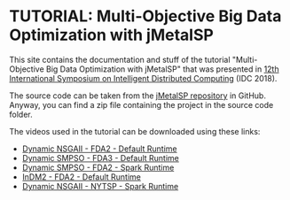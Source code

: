 # TUTORIAL: Multi-Objective Big Data Optimization with jMetalSP

This site contains the documentation and stuff of the tutorial "Multi-Objective Big Data Optimization with jMetalSP" that was presented in [12th International Symposium on Intelligent Distributed Computing](http://idc2018.jrlab.science/JMETALSP.php) (IDC 2018).

The source code can be taken from the [jMetalSP repository](https://github.com/jMetal/jMetalSP) in GitHub. Anyway, you can find a zip file containing the project in the source code folder.

The videos used in the tutorial can be downloaded using these links:
* [Dynamic NSGAII - FDA2 - Default Runtime](https://uma365-my.sharepoint.com/:v:/g/personal/ajnebro_uma_es/EZoqQQn1sWpHlNSFuU5KjO4BJRe2RVtalXizKCYAGct8BQ?e=jOsaqH)
* [Dynamic SMPSO - FDA3 - Default Runtime](https://uma365-my.sharepoint.com/:v:/g/personal/ajnebro_uma_es/EbCwV_rruyhDpoXgxUn8qkkBfGZpNOmXjcdGJthHhWAToA?e=f6eFGx)
* [Dynamic SMPSO - FDA2 - Spark Runtime](https://uma365-my.sharepoint.com/:v:/g/personal/ajnebro_uma_es/EcloVt13FGlPnKnYk0vwe0MBXSDb700QraP50xzNIEQftQ?e=u9Tk5G)
* [InDM2 - FDA2 - Default Runtime](https://uma365-my.sharepoint.com/:v:/g/personal/ajnebro_uma_es/ESWhuwFLVINPrU7LbwLnpdYBhMlZZ73OILswGuYAnkrBwQ?e=GWYEFD)
* [Dynamic NSGAII - NYTSP - Spark Runtime](https://uma365-my.sharepoint.com/:v:/g/personal/ajnebro_uma_es/EUiqmFZqS5FEtqPm96G_RqgBw2TcUBFpDH3LWTfg2bTtKw?e=rkdTLx)
